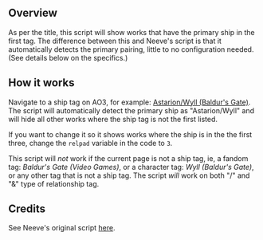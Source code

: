 ## Overview

As per the title, this script will show works that have the primary ship in the first tag. The difference between this and Neeve's script is that it automatically detects the primary pairing, little to no configuration needed. (See details below on the specifics.)

## How it works

Navigate to a ship tag on AO3, for example: [Astarion/Wyll (Baldur's Gate)](<https://archiveofourown.org/tags/Astarion*s*Wyll%20(Baldur's%20Gate)/works>). The script will automatically detect the primary ship as "Astarion/Wyll" and will hide all other works where the ship tag is not the first listed.

If you want to change it so it shows works where the ship is in the the first three, change the `relpad` variable in the code to `3`.

This script will *not* work if the current page is not a ship tag, ie, a fandom tag: *Baldur's Gate (Video Games)*, or a character tag: *Wyll (Baldur's Gate)*, or any other tag that is not a ship tag. The script *will* work on both "/" and "&" type of relationship tag.

## Credits

See Neeve's original script [here](https://greasyfork.org/en/scripts/377386-ao3-only-show-primary-pairing).
